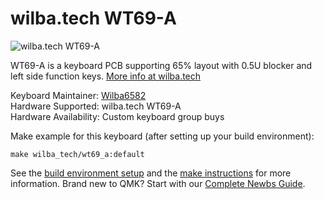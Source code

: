 # wilba.tech WT69-A

![wilba.tech WT69-A](https://images.squarespace-cdn.com/content/5b267e429772ae4372e3b65f/1556352502542-AKHBF9R6CP5HVHOZYJHM/i69_g.png?content-type=image%2Fpng)

WT69-A is a keyboard PCB supporting 65% layout with 0.5U blocker and left side function keys. [More info at wilba.tech](https://wilba.tech/)

Keyboard Maintainer: [Wilba6582](https://github.com/Wilba6582)  
Hardware Supported: wilba.tech WT69-A  
Hardware Availability: Custom keyboard group buys

Make example for this keyboard (after setting up your build environment):

    make wilba_tech/wt69_a:default

See the [build environment setup](https://docs.qmk.fm/#/getting_started_build_tools) and the [make instructions](https://docs.qmk.fm/#/getting_started_make_guide) for more information. Brand new to QMK? Start with our [Complete Newbs Guide](https://docs.qmk.fm/#/newbs).
